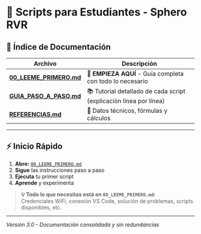 # 🤖 Scripts para Estudiantes - Sphero RVR

## 📖 Índice de Documentación

| Archivo | Descripción |
|---------|-------------|
| **[00_LEEME_PRIMERO.md](00_LEEME_PRIMERO.md)** | 🚀 **EMPIEZA AQUÍ** - Guía completa con todo lo necesario |
| **[GUIA_PASO_A_PASO.md](GUIA_PASO_A_PASO.md)** | 📚 Tutorial detallado de cada script (explicación línea por línea) |
| **[REFERENCIAS.md](REFERENCIAS.md)** | 📐 Datos técnicos, fórmulas y cálculos |

---

## ⚡ Inicio Rápido

1. **Abre:** [`00_LEEME_PRIMERO.md`](00_LEEME_PRIMERO.md)
2. **Sigue** las instrucciones paso a paso
3. **Ejecuta** tu primer script
4. **Aprende** y experimenta

> **💡 Todo lo que necesitas está en `00_LEEME_PRIMERO.md`:**  
> Credenciales WiFi, conexión VS Code, solución de problemas, scripts disponibles, etc.

---

*Versión 3.0 - Documentación consolidada y sin redundancias*

